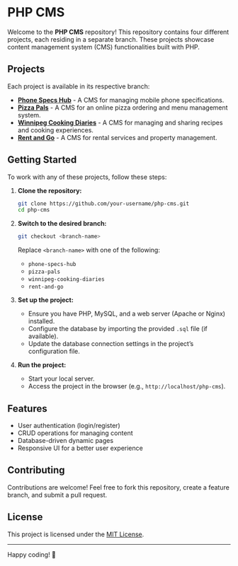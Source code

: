 # PHP CMS

Welcome to the **PHP CMS** repository! This repository contains four different projects, each residing in a separate branch. These projects showcase content management system (CMS) functionalities built with PHP.

## Projects

Each project is available in its respective branch:

- **[Phone Specs Hub](https://github.com/tejus07/php-cms/tree/phone-specs-hub)** - A CMS for managing mobile phone specifications.
- **[Pizza Pals](https://github.com/tejus07/php-cms/tree/pizza-pals)** - A CMS for an online pizza ordering and menu management system.
- **[Winnipeg Cooking Diaries](https://github.com/tejus07/php-cms/tree/winnipeg-cooking-diaries)** - A CMS for managing and sharing recipes and cooking experiences.
- **[Rent and Go](https://github.com/tejus07/php-cms/tree/rent-and-go)** - A CMS for rental services and property management.

## Getting Started

To work with any of these projects, follow these steps:

1. **Clone the repository:**
   ```sh
   git clone https://github.com/your-username/php-cms.git
   cd php-cms
   ```

2. **Switch to the desired branch:**
   ```sh
   git checkout <branch-name>
   ```
   Replace `<branch-name>` with one of the following:
   - `phone-specs-hub`
   - `pizza-pals`
   - `winnipeg-cooking-diaries`
   - `rent-and-go`

3. **Set up the project:**
   - Ensure you have PHP, MySQL, and a web server (Apache or Nginx) installed.
   - Configure the database by importing the provided `.sql` file (if available).
   - Update the database connection settings in the project’s configuration file.

4. **Run the project:**
   - Start your local server.
   - Access the project in the browser (e.g., `http://localhost/php-cms`).

## Features
- User authentication (login/register)
- CRUD operations for managing content
- Database-driven dynamic pages
- Responsive UI for a better user experience

## Contributing
Contributions are welcome! Feel free to fork this repository, create a feature branch, and submit a pull request.

## License
This project is licensed under the [MIT License](LICENSE).

---

Happy coding! 🚀

